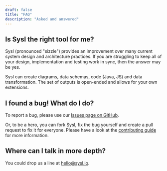 ```yaml
---
draft: false
title: "FAQ"
description: "Asked and answered"
---
```


## Is Sysl the right tool for me?

Sysl (pronounced "sizzle") provides an improvement over many current system design and architecture practices.
If you are struggling to keep all of your design, implementation and testing work in sync, then the answer may be yes.

Sysl can create diagrams, data schemas, code (Java, JS) and data transformation.
The set of outputs is open-ended and allows for your own extensions.

## I found a bug! What do I do?

To report a bug, please use our [Issues page on GitHub](https://github.com/anz-bank/sysl/issues/new/choose).

Or, to be a hero, you can fork Sysl, fix the bug yourself and create a pull request to fix it for everyone. Please have a look at the [contributing guide](https://github.com/anz-bank/sysl/blob/master/docs/CONTRIBUTING.md) for more information.

## Where can I talk in more depth?

You could drop us a line at [hello@sysl.io](mailto:hello@sysl.io).
